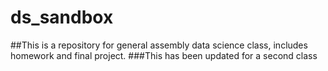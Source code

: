 # ds_sandbox
##This is a repository for general assembly data science class, includes homework and final project. 
###This has been updated for a second class
